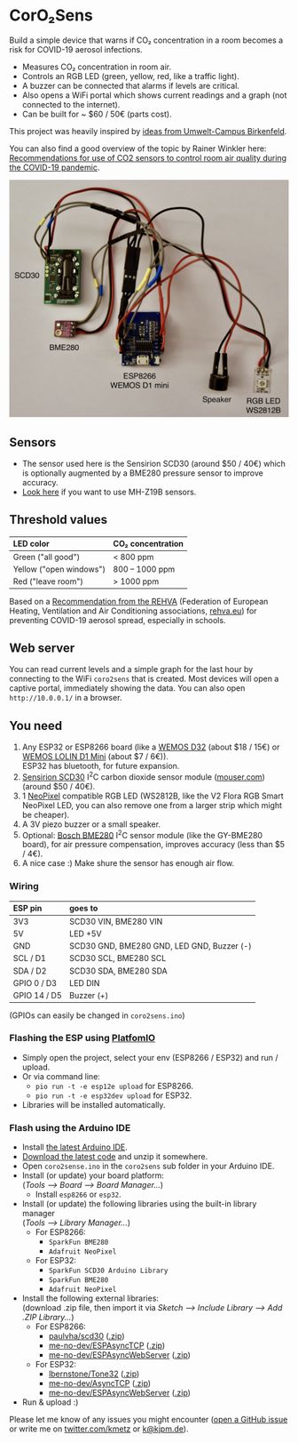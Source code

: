 # CorO₂Sens

Build a simple device that warns if CO₂ concentration in a room becomes a risk for COVID-19 aerosol infections.

- Measures CO₂ concentration in room air.
- Controls an RGB LED (green, yellow, red, like a traffic light).
- A buzzer can be connected that alarms if levels are critical.
- Also opens a WiFi portal which shows current readings and a graph (not connected to the internet).
- Can be built for ~ $60 / 50€ (parts cost).

This project was heavily inspired by [ideas from Umwelt-Campus Birkenfeld](https://www.umwelt-campus.de/forschung/projekte/iot-werkstatt/ideen-zur-corona-krise).

You can also find a good overview of the topic by Rainer Winkler here: [Recommendations for use of CO2 sensors to control room air quality during the COVID-19 pandemic](https://medium.com/@rainer.winkler.poaceae/recommendations-for-use-of-co2-sensors-to-control-room-air-quality-during-the-covid-19-pandemic-c04cac6644d0).

![coro2sens overview](coro2sens.jpeg)


## Sensors
- The sensor used here is the Sensirion SCD30 (around $50 / 40€) which is optionally augmented by a BME280 pressure sensor to improve accuracy.
- [Look here](https://github.com/RainerWinkler/CO2-Measurement-simple) if you want to use MH-Z19B sensors.
 

## Threshold values
| LED color                 |CO₂ concentration |
|:--------------------------|:----------------------------|
| Green ("all good")        | < 800 ppm                  |
| Yellow ("open windows")   | 800 – 1000 ppm             |
| Red ("leave room")        | \> 1000 ppm                 |

Based on a [Recommendation from the REHVA](https://www.rehva.eu/fileadmin/user_upload/REHVA_COVID-19_guidance_document_V3_03082020.pdf)
(Federation of European Heating, Ventilation and Air Conditioning associations, [rehva.eu](https://www.rehva.eu/))
for preventing COVID-19 aerosol spread, especially in schools. 


## Web server
You can read current levels and a simple graph for the last hour by connecting to the WiFi `coro2sens` that is created.
Most devices will open a captive portal, immediately showing the data. You can also open `http://10.0.0.1/` in a browser.


## You need
1. Any ESP32 or ESP8266 board (like a [WEMOS D32](https://docs.wemos.cc/en/latest/d32/d32.html) (about $18 / 15€) or [WEMOS LOLIN D1 Mini](https://docs.wemos.cc/en/latest/d1/d1_mini.html) (about $7 / 6€)).  
ESP32 has bluetooth, for future expansion.
1. [Sensirion SCD30](https://www.sensirion.com/en/environmental-sensors/carbon-dioxide-sensors/carbon-dioxide-sensors-co2/) I<sup>2</sup>C carbon dioxide sensor module ([mouser.com](https://mouser.com/ProductDetail/Sensirion/SCD30?qs=rrS6PyfT74fdywu4FxpYjQ==)) (around $50 / 40€).
1. 1 [NeoPixel](https://www.adafruit.com/category/168) compatible RGB LED (WS2812B, like the V2 Flora RGB Smart NeoPixel LED, you can also remove one from a larger strip which might be cheaper).
1. A 3V piezo buzzer or a small speaker.
1. Optional: [Bosch BME280](https://www.bosch-sensortec.com/products/environmental-sensors/humidity-sensors-bme280/) I<sup>2</sup>C sensor module (like the GY-BME280 board), for  air pressure compensation, improves accuracy (less than $5 / 4€).   
1. A nice case :) Make shure the sensor has enough air flow.


### Wiring

| ESP pin      | goes to                                    |
|:-------------|:-------------------------------------------|
| 3V3          | SCD30 VIN, BME280 VIN                      |
| 5V           | LED +5V                                    |
| GND          | SCD30 GND, BME280 GND, LED GND, Buzzer (-) |
| SCL / D1     | SCD30 SCL, BME280 SCL                      |
| SDA / D2     | SCD30 SDA, BME280 SDA                      |
| GPIO 0 / D3  | LED DIN                                    |
| GPIO 14 / D5 | Buzzer (+)                                 |

(GPIOs can easily be changed in `coro2sens.ino`)


### Flashing the ESP using [PlatfomIO](https://platformio.org/)
- Simply open the project, select your env (ESP8266 / ESP32) and run / upload.
- Or via command line:
  - `pio run -t -e esp12e upload` for ESP8266.
  - `pio run -t -e esp32dev upload` for ESP32.
- Libraries will be installed automatically.
  
### Flash using the Arduino IDE
- Install [the latest Arduino IDE](https://www.arduino.cc/en/main/software).
- [Download the latest code](https://github.com/kmetz/coro2sens/archive/master.zip) and unzip it somewhere.
- Open `coro2sense.ino` in the `coro2sens` sub folder in your Arduino IDE.
- Install (or update) your board platform:  
  (*Tools –> Board –> Board Manager...*)
  - Install `esp8266` or `esp32`.
- Install (or update) the following libraries using the built-in library manager  
  (*Tools –> Library Manager...*)
  - For ESP8266:
    - `SparkFun BME280`
    - `Adafruit NeoPixel`
  - For ESP32:
    - `SparkFun SCD30 Arduino Library`
    - `SparkFun BME280`
    - `Adafruit NeoPixel`
- Install the following external libraries:  
  (download .zip file, then import it via *Sketch –> Include Library –> Add .ZIP Library...*)
  - For ESP8266:
    - [paulvha/scd30](https://github.com/paulvha/scd30) ([.zip](https://github.com/paulvha/scd30/archive/master.zip))
    - [me-no-dev/ESPAsyncTCP](https://github.com/me-no-dev/ESPAsyncTCP) ([.zip](https://github.com/me-no-dev/ESPAsyncTCP/archive/master.zip))
    - [me-no-dev/ESPAsyncWebServer](https://github.com/me-no-dev/ESPAsyncWebServer) ([.zip](https://github.com/me-no-dev/ESPAsyncWebServer/archive/master.zip))
  - For ESP32:
    - [lbernstone/Tone32](https://github.com/lbernstone/Tone32) ([.zip](https://github.com/lbernstone/Tone32/archive/master.zip))
    - [me-no-dev/AsyncTCP](https://github.com/me-no-dev/AsyncTCP) ([.zip](https://github.com/me-no-dev/AsyncTCP/archive/master.zip))
    - [me-no-dev/ESPAsyncWebServer](https://github.com/me-no-dev/ESPAsyncWebServer) ([.zip](https://github.com/me-no-dev/ESPAsyncWebServer/archive/master.zip))
- Run & upload :)


Please let me know of any issues you might encounter ([open a GitHub issue](https://github.com/kmetz/coro2sens/issues/new/choose) or write me on [twitter.com/kmetz](https://twitter.com/kmetz) or k@kjpm.de).

